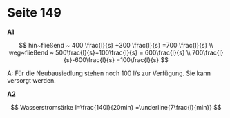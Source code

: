 # Seite 149

**A1**

$$
hin~fließend ~ 400 \frac{l}{s} +300 \frac{l}{s} =700 \frac{l}{s} \\
weg~fließend ~ 500\frac{l}{s}+100\frac{l}{s} = 600\frac{l}{s} \\
700\frac{l}{s}-600\frac{l}{s} =100\frac{l}{s}
$$

A: Für die Neubausiedlung stehen noch 100 l/s zur Verfügung. Sie kann versorgt werden.

**A2**

$$
Wasserstromsärke I=\frac{140l}{20min} =\underline{7\frac{l}{min}}
$$

